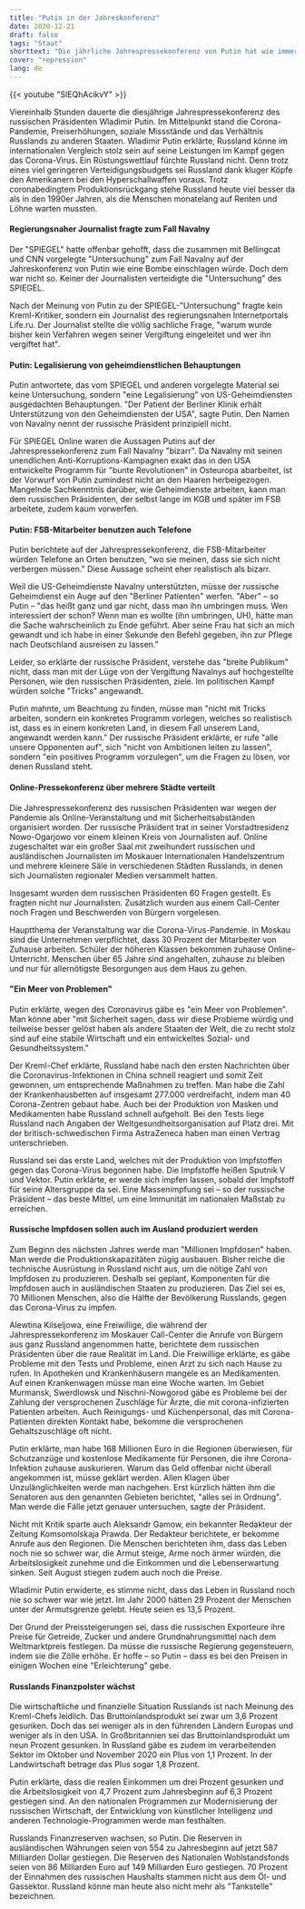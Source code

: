 ```yaml
---
title: "Putin in der Jahreskonferenz"
date: 2020-12-21
draft: false
tags: "Staat"
shorttext: "Die jährliche Jahrespressekonferenz von Putin hat wie immer andere Meldungen an sich als uns die deutschen Medien gerne eintrichtern wollen."
cover: "repression"
lang: de
---
```


{{< youtube "SlEQhAcikvY" >}}

Viereinhalb Stunden dauerte die diesjährige Jahrespressekonferenz des russischen Präsidenten Wladimir Putin. Im Mittelpunkt stand die Corona-Pandemie, Preiserhöhungen, soziale Missstände und das Verhältnis Russlands zu anderen Staaten. Wladimir Putin erklärte, Russland könne im internationalen Vergleich stolz sein auf seine Leistungen im Kampf gegen das Corona-Virus. Ein Rüstungswettlauf fürchte Russland nicht. Denn trotz eines viel geringeren Verteidigungsbudgets sei Russland dank kluger Köpfe den Amerikanern bei den Hyperschallwaffen voraus. Trotz coronabedingtem Produktionsrückgang stehe Russland heute viel besser da als in den 1990er Jahren, als die Menschen monatelang auf Renten und Löhne warten mussten.

#### Regierungsnaher Journalist fragte zum Fall Navalny

Der "SPIEGEL" hatte offenbar gehofft, dass die zusammen mit Bellingcat und CNN vorgelegte "Untersuchung" zum Fall Navalny auf der Jahreskonferenz von Putin wie eine Bombe einschlagen würde. Doch dem war nicht so. Keiner der Journalisten verteidigte die "Untersuchung" des SPIEGEL.

Nach der Meinung von Putin zu der SPIEGEL-"Untersuchung" fragte kein Kreml-Kritiker, sondern ein Journalist des regierungsnahen Internetportals Life.ru. Der Journalist stellte die völlig sachliche Frage, "warum wurde bisher kein Verfahren wegen seiner Vergiftung eingeleitet und wer ihn vergiftet hat".

#### Putin: Legalisierung von geheimdienstlichen Behauptungen

Putin antwortete, das vom SPIEGEL und anderen vorgelegte Material sei keine Untersuchung, sondern "eine Legalisierung" von US-Geheimdiensten ausgedachten Behauptungen. "Der Patient der Berliner Klinik erhält Unterstützung von den Geheimdiensten der USA", sagte Putin. Den Namen von Navalny nennt der russische Präsident prinzipiell nicht.

Für SPIEGEL Online waren die Aussagen Putins auf der Jahrespressekonferenz zum Fall Navalny "bizarr". Da Navalny mit seinen unendlichen Anti-Korruptions-Kampagnen exakt das in den USA entwickelte Programm für "bunte Revolutionen" in Osteuropa abarbeitet, ist der Vorwurf von Putin zumindest nicht an den Haaren herbeigezogen. Mangelnde Sachkenntnis darüber, wie Geheimdienste arbeiten, kann man dem russischen Präsidenten, der selbst lange im KGB und später im FSB arbeitete, zudem kaum vorwerfen.

#### Putin: FSB-Mitarbeiter benutzen auch Telefone

Putin berichtete auf der Jahrespressekonferenz, die FSB-Mitarbeiter würden Telefone an Orten benutzen, "wo sie meinen, dass sie sich nicht verbergen müssen." Diese Aussage scheint eher realistisch als bizarr.

Weil die US-Geheimdienste Navalny unterstützten, müsse der russische Geheimdienst ein Auge auf den "Berliner Patienten" werfen. "Aber" – so Putin – "das heißt ganz und gar nicht, dass man ihn umbringen muss. Wen interessiert der schon? Wenn man es wollte (ihn umbringen, UH), hätte man die Sache wahrscheinlich zu Ende geführt. Aber seine Frau hat sich an mich gewandt und ich habe in einer Sekunde den Befehl gegeben, ihn zur Pflege nach Deutschland ausreisen zu lassen."

Leider, so erklärte der russische Präsident, verstehe das "breite Publikum" nicht, dass man mit der Lüge von der Vergiftung Navalnys auf hochgestellte Personen, wie den russischen Präsidenten, ziele. Im politischen Kampf würden solche "Tricks" angewandt.

Putin mahnte, um Beachtung zu finden, müsse man "nicht mit Tricks arbeiten, sondern ein konkretes Programm vorlegen, welches so realistisch ist, dass es in einem konkreten Land, in diesem Fall unserem Land, angewandt werden kann." Der russische Präsident erklärte, er rufe "alle unsere Opponenten auf", sich "nicht von Ambitionen leiten zu lassen", sondern "ein positives Programm vorzulegen", um die Fragen zu lösen, vor denen Russland steht.

#### Online-Pressekonferenz über mehrere Städte verteilt

Die Jahrespressekonferenz des russischen Präsidenten war wegen der Pandemie als Online-Veranstaltung und mit Sicherheitsabständen organisiert worden. Der russische Präsident trat in seiner Vorstadtresidenz Nowo-Ogarjowo vor einem kleinen Kreis von Journalisten auf. Online zugeschaltet war ein großer Saal mit zweihundert russischen und ausländischen Journalisten im Moskauer Internationalen Handelszentrum und mehrere kleinere Säle in verschiedenen Städten Russlands, in denen sich Journalisten regionaler Medien versammelt hatten.

Insgesamt wurden dem russischen Präsidenten 60 Fragen gestellt. Es fragten nicht nur Journalisten. Zusätzlich wurden aus einem Call-Center noch Fragen und Beschwerden von Bürgern vorgelesen.

Hauptthema der Veranstaltung war die Corona-Virus-Pandemie. In Moskau sind die Unternehmen verpflichtet, dass 30 Prozent der Mitarbeiter von Zuhause arbeiten. Schüler der höheren Klassen bekommen zuhause Online-Unterricht. Menschen über 65 Jahre sind angehalten, zuhause zu bleiben und nur für allernötigste Besorgungen aus dem Haus zu gehen.

#### "Ein Meer von Problemen"

Putin erklärte, wegen des Coronavirus gäbe es "ein Meer von Problemen". Man könne aber "mit Sicherheit sagen, dass wir diese Probleme würdig und teilweise besser gelöst haben als andere Staaten der Welt, die zu recht stolz sind auf eine stabile Wirtschaft und ein entwickeltes Sozial- und Gesundheitssystem."

Der Kreml-Chef erklärte, Russland habe nach den ersten Nachrichten über die Coronavirus-Infektionen in China schnell reagiert und somit Zeit gewonnen, um entsprechende Maßnahmen zu treffen. Man habe die Zahl der Krankenhausbetten auf insgesamt 277.000 verdreifacht, indem man 40 Corona-Zentren gebaut habe. Auch bei der Produktion von Masken und Medikamenten habe Russland schnell aufgeholt. Bei den Tests liege Russland nach Angaben der Weltgesundheitsorganisation auf Platz drei. Mit der britisch-schwedischen Firma AstraZeneca haben man einen Vertrag unterschrieben.

Russland sei das erste Land, welches mit der Produktion von Impfstoffen gegen das Corona-Virus begonnen habe. Die Impfstoffe heißen Sputnik V und Vektor. Putin erklärte, er werde sich impfen lassen, sobald der Impfstoff für seine Altersgruppe da sei. Eine Massenimpfung sei – so der russische Präsident – das beste Mittel, um eine Immunität im nationalen Maßstab zu erreichen.

#### Russische Impfdosen sollen auch im Ausland produziert werden

Zum Beginn des nächsten Jahres werde man "Millionen Impfdosen" haben. Man werde die Produktionskapazitäten zügig ausbauen. Bisher reiche die technische Ausrüstung in Russland nicht aus, um die nötige Zahl von Impfdosen zu produzieren. Deshalb sei geplant, Komponenten für die Impfdosen auch in ausländischen Staaten zu produzieren. Das Ziel sei es, 70 Millionen Menschen, also die Hälfte der Bevölkerung Russlands, gegen das Corona-Virus zu impfen.

Alewtina Kilseljowa, eine Freiwillige, die während der Jahrespressekonferenz im Moskauer Call-Center die Anrufe von Bürgern aus ganz Russland angenommen hatte, berichtete dem russischen Präsidenten über die raue Realität im Land. Die Freiwillige erklärte, es gäbe Probleme mit den Tests und Probleme, einen Arzt zu sich nach Hause zu rufen. In Apotheken und Krankenhäusern mangele es an Medikamenten. Auf einen Krankenwagen müsse man eine Woche warten. Im Gebiet Murmansk, Swerdlowsk und Nischni-Nowgorod gäbe es Probleme bei der Zahlung der versprochenen Zuschläge für Ärzte, die mit corona-infizierten Patienten arbeiten. Auch Reinigungs- und Küchenpersonal, das mit Corona-Patienten direkten Kontakt habe, bekomme die versprochenen Gehaltszuschläge oft nicht.

Putin erklärte, man habe 168 Millionen Euro in die Regionen überwiesen, für Schutzanzüge und kostenlose Medikamente für Personen, die ihre Corona-Infektion zuhause auskurieren. Warum das Geld offenbar nicht überall angekommen ist, müsse geklärt werden. Allen Klagen über Unzulänglichkeiten werde man nachgehen. Erst kürzlich hätten ihm die Senatoren aus den genannten Gebieten berichtet, "alles sei in Ordnung". Man werde die Fälle jetzt genauer untersuchen, sagte der Präsident.

Nicht mit Kritik sparte auch Aleksandr Gamow, ein bekannter Redakteur der Zeitung Komsomolskaja Prawda. Der Redakteur berichtete, er bekomme Anrufe aus den Regionen. Die Menschen berichteten ihm, dass das Leben noch nie so schwer war, die Armut steige, Arme noch ärmer würden, die Arbeitslosigkeit zunehme und die Einkommen und die Lebenserwartung sinken. Seit August stiegen zudem auch noch die Preise.

Wladimir Putin erwiderte, es stimme nicht, dass das Leben in Russland noch nie so schwer war wie jetzt. Im Jahr 2000 hätten 29 Prozent der Menschen unter der Armutsgrenze gelebt. Heute seien es 13,5 Prozent.

Der Grund der Preissteigerungen sei, dass die russischen Exporteure ihre Preise für Getreide, Zucker und andere Grundnahrungsmittel nach dem Weltmarktpreis festlegen. Da müsse die russische Regierung gegensteuern, indem sie die Zölle erhöhe. Er hoffe – so Putin – dass es bei den Preisen in einigen Wochen eine "Erleichterung" gebe.

#### Russlands Finanzpolster wächst

Die wirtschaftliche und finanzielle Situation Russlands ist nach Meinung des Kreml-Chefs leidlich. Das Bruttoinlandsprodukt sei zwar um 3,6 Prozent gesunken. Doch das sei weniger als in den führenden Ländern Europas und weniger als in den USA. In Großbritannien sei das Bruttoinlandsprodukt um neun Prozent gesunken. In Russland gäbe es zudem im verarbeitenden Sektor im Oktober und November 2020 ein Plus von 1,1 Prozent. In der Landwirtschaft betrage das Plus sogar 1,8 Prozent.

Putin erklärte, dass die realen Einkommen um drei Prozent gesunken und die Arbeitslosigkeit von 4,7 Prozent zum Jahresbeginn auf 6,3 Prozent gestiegen sind. An den nationalen Programmen zur Modernisierung der russischen Wirtschaft, der Entwicklung von künstlicher Intelligenz und anderen Technologie-Programmen werde man festhalten.

Russlands Finanzreserven wachsen, so Putin. Die Reserven in ausländischen Währungen seien von 554 zu Jahresbeginn auf jetzt 587 Milliarden Dollar gestiegen. Die Reserven des Nationalen Wohlstandsfonds seien von 86 Milliarden Euro auf 149 Milliarden Euro gestiegen. 70 Prozent der Einnahmen des russischen Haushalts stammen nicht aus dem Öl- und Gassektor. Russland könne man heute also nicht mehr als "Tankstelle" bezeichnen.

